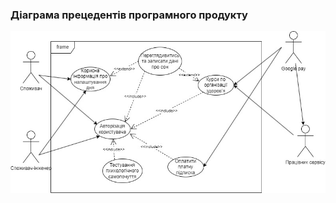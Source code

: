 ### Діаграма прецедентів програмного продукту
![](https://github.com/oleksandrblazhko/ai201-bogachik/blob/ai201-bogachik_with_laboratory_work_2/1-SoftwareRequirements/1.3-SoftwareUserRequirements/1.3.3-UseCaseDiagram/%D0%94%D0%B8%D0%B0%D0%B3%D1%80%D0%B0%D0%BC%D0%BC%D0%B0%20%D0%B1%D0%B5%D0%B7%20%D0%BD%D0%B0%D0%B7%D0%B2%D0%B0%D0%BD%D0%B8%D1%8F%20(1).jpg)
